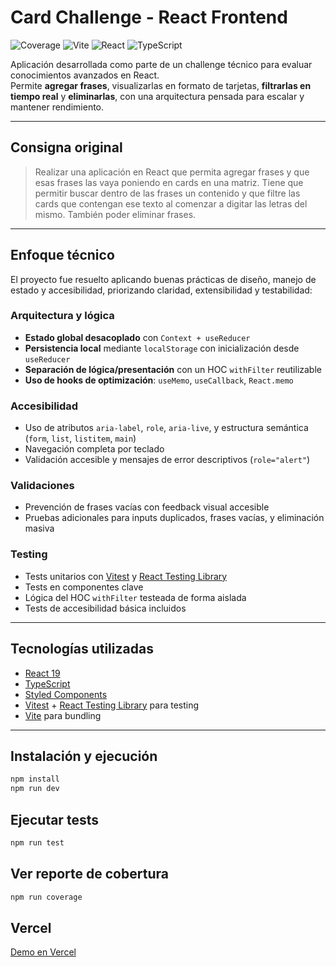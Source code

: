 # Card Challenge - React Frontend

![Coverage](https://img.shields.io/badge/coverage-100%25-brightgreen.svg)
![Vite](https://img.shields.io/badge/Vite-6.3.5-blueviolet)
![React](https://img.shields.io/badge/React-19.1.0-61dafb?logo=react)
![TypeScript](https://img.shields.io/badge/TypeScript-5.8-blue?logo=typescript)

Aplicación desarrollada como parte de un challenge técnico para evaluar conocimientos avanzados en React.  
Permite **agregar frases**, visualizarlas en formato de tarjetas, **filtrarlas en tiempo real** y **eliminarlas**, con una arquitectura pensada para escalar y mantener rendimiento.

---

## Consigna original

> Realizar una aplicación en React que permita agregar frases y que esas frases las vaya poniendo
> en cards en una matriz.
> Tiene que permitir buscar dentro de las frases un contenido y que filtre las cards que contengan ese texto al comenzar a digitar las letras del mismo.
> También poder eliminar frases.

---

## Enfoque técnico

El proyecto fue resuelto aplicando buenas prácticas de diseño, manejo de estado y accesibilidad, priorizando claridad, extensibilidad y testabilidad:

### Arquitectura y lógica

- **Estado global desacoplado** con `Context + useReducer`
- **Persistencia local** mediante `localStorage` con inicialización desde `useReducer`
- **Separación de lógica/presentación** con un HOC `withFilter` reutilizable
- **Uso de hooks de optimización**: `useMemo`, `useCallback`, `React.memo`

### Accesibilidad

- Uso de atributos `aria-label`, `role`, `aria-live`, y estructura semántica (`form`, `list`, `listitem`, `main`)
- Navegación completa por teclado
- Validación accesible y mensajes de error descriptivos (`role="alert"`)

### Validaciones

- Prevención de frases vacías con feedback visual accesible
- Pruebas adicionales para inputs duplicados, frases vacías, y eliminación masiva

### Testing

- Tests unitarios con [Vitest](https://vitest.dev/) y [React Testing Library](https://testing-library.com/)
- Tests en componentes clave
- Lógica del HOC `withFilter` testeada de forma aislada
- Tests de accesibilidad básica incluidos

---

## Tecnologías utilizadas

- [React 19](https://reactjs.org/)
- [TypeScript](https://www.typescriptlang.org/)
- [Styled Components](https://styled-components.com/)
- [Vitest](https://vitest.dev/) + [React Testing Library](https://testing-library.com/) para testing
- [Vite](https://vitejs.dev/) para bundling

---

## Instalación y ejecución

```bash
npm install
npm run dev
```

## Ejecutar tests

```bash
npm run test
```

## Ver reporte de cobertura

```bash
npm run coverage
```

## Vercel

[Demo en Vercel](https://card-challenge-jade.vercel.app/)
